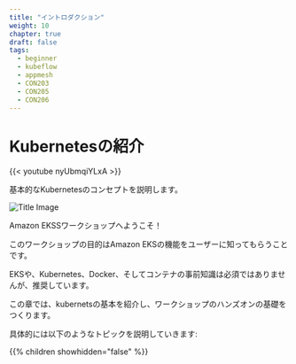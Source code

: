 ```yaml
---
title: "イントロダクション"
weight: 10
chapter: true
draft: false
tags:
  - beginner
  - kubeflow
  - appmesh
  - CON203
  - CON205
  - CON206
---
```


# Kubernetesの紹介

{{< youtube nyUbmqiYLxA >}}
<!--
A walkthrough of basic Kubernetes concepts.
-->
基本的なKubernetesのコンセプトを説明します。

![Title Image](/images/introduction/eks-product-page.png)

<!--
Welcome to the Amazon EKS Workshop!
-->
Amazon EKSSワークショップへようこそ！

<!--
The intent of this workshop is to educate users about the features of Amazon EKS.
-->
このワークショップの目的はAmazon EKSの機能をユーザーに知ってもらうことです。

<!--
Background in EKS, Kubernetes, Docker, and container workflows are not required, but they are recommended.
-->
EKSや、Kubernetes、Docker、そしてコンテナの事前知識は必須ではありませんが、推奨しています。

<!--
This chapter will introduce you to the basic workings of Kubernetes, laying the foundation for the hands-on portion of the workshop.
-->
この章では、kubernetsの基本を紹介し、ワークショップのハンズオンの基礎をつくります。

<!--
Specifically, we will walk you through the following topics:
-->
具体的には以下のようなトピックを説明していきます:

{{% children showhidden="false" %}}
